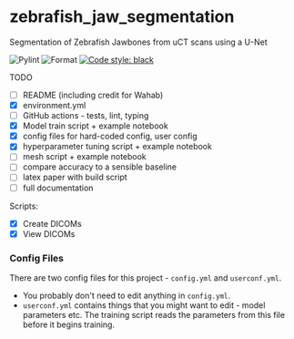 # zebrafish_jaw_segmentation
Segmentation of Zebrafish Jawbones from uCT scans using a U-Net

![Pylint](https://github.com/JGIBristol/zebrafish_jaw_segmentation/actions/workflows/pylint.yml/badge.svg?branch=main)
![Format](https://github.com/JGIBristol/zebrafish_jaw_segmentation/actions/workflows/format.yml/badge.svg?branch=main)
[![Code style: black](https://img.shields.io/badge/code%20style-black-000000.svg)](https://github.com/psf/black)

TODO
- [ ] README (including credit for Wahab)
- [x] environment.yml
- [ ] GitHub actions - tests, lint, typing
- [x] Model train script + example notebook
- [x] config files for hard-coded config, user config
- [x] hyperparameter tuning script + example notebook
- [ ] mesh script + example notebook
- [ ] compare accuracy to a sensible baseline
- [ ] latex paper with build script
- [ ] full documentation

Scripts:
- [x] Create DICOMs
- [x] View DICOMs

### Config Files
There are two config files for this project - `config.yml` and `userconf.yml`.

 - You probably don't need to edit anything in `config.yml`.
 - `userconf.yml` contains things that you might want to edit - model parameters etc.
    The training script reads the parameters from this file before it begins training.
